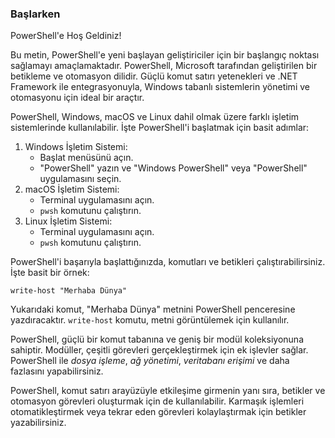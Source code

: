 <div class="markdown">
  <h3 class="text-2xl font-bold">Başlarken</h3>
  <p>PowerShell'e Hoş Geldiniz!</p>
  <p>Bu metin, PowerShell'e yeni başlayan geliştiriciler için bir başlangıç noktası sağlamayı amaçlamaktadır. PowerShell, Microsoft tarafından geliştirilen bir betikleme ve otomasyon dilidir. Güçlü komut satırı yetenekleri ve .NET Framework ile entegrasyonuyla, Windows tabanlı sistemlerin yönetimi ve otomasyonu için ideal bir araçtır.</p>
  <p>PowerShell, Windows, macOS ve Linux dahil olmak üzere farklı işletim sistemlerinde kullanılabilir. İşte PowerShell'i başlatmak için basit adımlar:</p>
  <ol class="list-decimal list-inside pl-4">
    <li>Windows İşletim Sistemi:
      <ul class="list-disc list-inside pl-4">
        <li>Başlat menüsünü açın.</li>
        <li>"PowerShell" yazın ve "Windows PowerShell" veya "PowerShell" uygulamasını seçin.</li>
      </ul>
    </li>
    <li>macOS İşletim Sistemi:
      <ul class="list-disc list-inside pl-4">
        <li>Terminal uygulamasını açın.</li>
        <li><code class="bg-gray-200 dark:bg-dark-800 p-1">pwsh</code> komutunu çalıştırın.</li>
      </ul>
    </li>
    <li>Linux İşletim Sistemi:
      <ul class="list-disc list-inside pl-4">
        <li>Terminal uygulamasını açın.</li>
        <li><code class="bg-gray-200 p-1 dark:bg-dark-800">pwsh</code> komutunu çalıştırın.</li>
      </ul>
    </li>
  </ol>
  <p>PowerShell'i başarıyla başlattığınızda, komutları ve betikleri çalıştırabilirsiniz. İşte basit bir örnek:</p>
  <pre class="bg-gray-200 p-4 dark:bg-dark-800"><code>write-host "Merhaba Dünya"</code></pre>
  <p>Yukarıdaki komut, "Merhaba Dünya" metnini PowerShell penceresine yazdıracaktır. <code>write-host</code> komutu, metni görüntülemek için kullanılır.</p>
  <p>PowerShell, güçlü bir komut tabanına ve geniş bir modül koleksiyonuna sahiptir. Modüller, çeşitli görevleri gerçekleştirmek için ek işlevler sağlar. PowerShell ile <em>dosya işleme</em>, <em>ağ yönetimi</em>, <em>veritabanı erişimi</em> ve daha fazlasını yapabilirsiniz.</p>
  <p>PowerShell, komut satırı arayüzüyle etkileşime girmenin yanı sıra, betikler ve otomasyon görevleri oluşturmak için de kullanılabilir. Karmaşık işlemleri otomatikleştirmek veya tekrar eden görevleri kolaylaştırmak için betikler yazabilirsiniz.</p>
</div>

